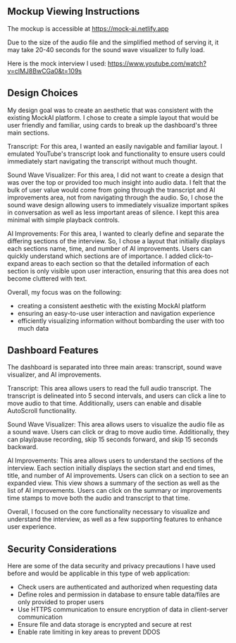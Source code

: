## Mockup Viewing Instructions

The mockup is accessible at https://mock-ai.netlify.app

Due to the size of the audio file and the simplified method of serving it, it may take 20-40 seconds for the sound wave visualizer to fully load.

Here is the mock interview I used: https://www.youtube.com/watch?v=clMJ8BwCGa0&t=109s

## Design Choices

My design goal was to create an aesthetic that was consistent with the existing MockAI platform. I chose to create a simple layout that would be user friendly and familiar, using cards to break up the dashboard's three main sections.

Transcript: For this area, I wanted an easily navigable and familiar layout. I emulated YouTube's transcript look and functionality to ensure users could immediately start navigating the transcript without much thought.

Sound Wave Visualizer: For this area, I did not want to create a design that was over the top or provided too much insight into audio data. I felt that the bulk of user value would come from going through the transcript and AI improvements area, not from navigating through the audio. So, I chose the sound wave design allowing users to immediately visualize important spikes in conversation as well as less important areas of silence. I kept this area minimal with simple playback controls. 

AI Improvements: For this area, I wanted to clearly define and separate the differing sections of the interview. So, I chose a layout that initially displays each sections name, time, and number of AI improvements. Users can quickly understand which sections are of importance. I added click-to-expand areas to each section so that the detailed information of each section is only visible upon user interaction, ensuring that this area does not become cluttered with text.

Overall, my focus was on the following: 
- creating a consistent aesthetic with the existing MockAI platform
- ensuring an easy-to-use user interaction and navigation experience
- efficiently visualizing information without bombarding the user with too much data

## Dashboard Features

The dashboard is separated into three main areas: transcript, sound wave visualizer, and AI improvements.

Transcript: This area allows users to read the full audio transcript. The transcript is delineated into 5 second intervals, and users can click a line to move audio to that time. Additionally, users can enable and disable AutoScroll functionality.

Sound Wave Visualizer: This area allows users to visualize the audio file as a sound wave. Users can click or drag to move audio time. Additionally, they can play/pause recording, skip 15 seconds forward, and skip 15 seconds backward. 

AI Improvements: This area allows users to understand the sections of the interview. Each section initially displays the section start and end times, title, and number of AI improvements. Users can click on a section to see an expanded view. This view shows a summary of the section as well as the list of AI improvements. Users can click on the summary or improvements time stamps to move both the audio and transcript to that time.

Overall, I focused on the core functionality necessary to visualize and understand the interview, as well as a few supporting features to enhance user experience.

## Security Considerations

Here are some of the data security and privacy precautions I have used before and would be applicable in this type of web application:
- Check users are authenticated and authorized when requesting data
- Define roles and permission in database to ensure table data/files are only provided to proper users
- Use HTTPS communication to ensure encryption of data in client-server communication
- Ensure file and data storage is encrypted and secure at rest
- Enable rate limiting in key areas to prevent DDOS

